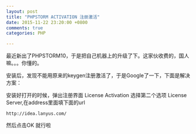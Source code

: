 ```yaml
---
layout: post
title: "PHPSTORM ACTIVATION 注册激活"
date: 2015-11-22 23:20:00 +0800
comments: true
categories: PHP

---
```

最近新出了PHPSTORM10，于是把自己机器上的升级了下。这家伙收费的，国人嘛。。。你懂的。

安装后，发现不能用原来的keygen注册激活了，于是Google了一下，下面是解决方案：

安装好打开的时候，弹出注册界面 License Activation 选择第二个选项
License Server,在address里面填下面的url

`http://idea.lanyus.com/`

然后点击OK 就行啦
